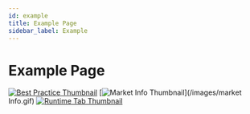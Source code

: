 ```yaml
---
id: example
title: Example Page
sidebar_label: Example
---
```


# Example Page

[![Best Practice Thumbnail](/images/thumbnails/image_best_practice1-thumb.png)](/images/image_best_practice1.png) [![Market Info Thumbnail](/images/thumbnails/market-info-thumb.gif)](/images/market Info.gif) [![Runtime Tab Thumbnail](/images/thumbnails/runtime-tab-thumb.jpg)](/images/runtime-tab.jpg)

